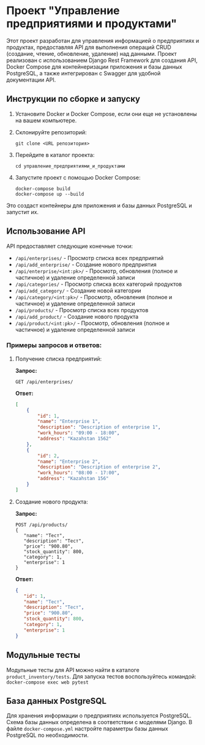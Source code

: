 # Проект "Управление предприятиями и продуктами"

Этот проект разработан для управления информацией о предприятиях и продуктах, предоставляя API для выполнения операций CRUD (создание, чтение, обновление, удаление) над данными. Проект реализован с использованием Django Rest Framework для создания API, Docker Compose для контейнеризации приложения и базы данных PostgreSQL, а также интегрирован с Swagger для удобной документации API.

## Инструкции по сборке и запуску

1. Установите Docker и Docker Compose, если они еще не установлены на вашем компьютере.
2. Склонируйте репозиторий:

    ```
    git clone <URL репозитория>
    ```

3. Перейдите в каталог проекта:

    ```
    cd управление_предприятиями_и_продуктами
    ```

4. Запустите проект с помощью Docker Compose:

    ```
    docker-compose build
    docker-compose up --build
    ```

Это создаст контейнеры для приложения и базы данных PostgreSQL и запустит их.

## Использование API

API предоставляет следующие конечные точки:

- `/api/enterprises/` - Просмотр списка всех предприятий
- `/api/add_enterprise/` - Создание нового предприятия
- `/api/enterprise/<int:pk>/` - Просмотр, обновления (полное и частичное) и удаление определенной записи
- `/api/categories/` - Просмотр списка всех категорий продуктов
- `/api/add_category/` - Создание новой категории
- `/api/category/<int:pk>/` - Просмотр, обновления (полное и частичное) и удаление определенной записи
- `/api/products/` - Просмотр списка всех продуктов
- `/api/add_product/` - Создание нового продукта
- `/api/product/<int:pk>/` - Просмотр, обновления (полное и частичное) и удаление определенной записи

### Примеры запросов и ответов:

1. Получение списка предприятий:

    **Запрос:**
    ```
    GET /api/enterprises/
    ```

    **Ответ:**
    ```json
    [
        {
            "id": 1,
            "name": "Enterprise 1",
            "description": "Description of enterprise 1",
            "work_hours": "09:00 - 18:00",
            "address": "Kazahstan 1562"
        },
        {
            "id": 2,
            "name": "Enterprise 2",
            "description": "Description of enterprise 2",
            "work_hours": "08:00 - 17:00",
            "address": "Kazahstan 156"
        }
    ]
    ```

2. Создание нового продукта:

    **Запрос:**
    ```
    POST /api/products/
   {
       "name": "Тест",
       "description": "Тест",
       "price": "900.80",
       "stock_quantity": 800,
       "category": 1,
       "enterprise": 1
   }
    ```

    **Ответ:**
    ```json
   {
       "id": 1,
       "name": "Тест",
       "description": "Тест",
       "price": "900.80",
       "stock_quantity": 800,
       "category": 1,
       "enterprise": 1
   }
    ```

## Модульные тесты

Модульные тесты для API можно найти в каталоге `product_inventory/tests`. Для запуска тестов воспользуйтесь командой:
```docker-compose exec web pytest```

## База данных PostgreSQL

Для хранения информации о предприятиях используется PostgreSQL. Схема базы данных определена в соответствии с моделями Django. В файле `docker-compose.yml` настройте параметры базы данных PostgreSQL по необходимости.